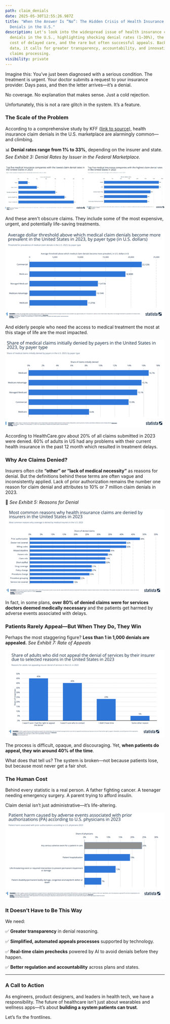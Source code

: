 ```yaml
---
path: claim_denials
date: 2025-05-30T12:55:26.987Z
title: "When the Answer Is “No”: The Hidden Crisis of Health Insurance Claim
  Denials in the U.S."
description: Let's look into the widespread issue of health insurance claim
  denials in the U.S., highlighting shocking denial rates (1–30%), the human
  cost of delayed care, and the rare but often successful appeals. Backed by KFF
  data, it calls for greater transparency, accountability, and innovation in
  claims processing.
visibility: private
---
```

Imagine this: You’ve just been diagnosed with a serious condition. The treatment is urgent. Your doctor submits a request to your insurance provider. Days pass, and then the letter arrives—it’s a denial.

No coverage. No explanation that makes sense. Just a cold rejection.

Unfortunately, this is not a rare glitch in the system. It’s a feature.

### The Scale of the Problem

According to a comprehensive study by KFF ([link to source](https://www.kff.org)), health insurance claim denials in the U.S. marketplace are alarmingly common—and climbing.

📊 **Denial rates range from 1% to 33%**, depending on the insurer and state.
*See Exhibit 3: Denial Rates by Issuer in the Federal Marketplace.*

![](../assets/claim-denials-lowest-to-highest.jpg)

And these aren't obscure claims. They include some of the most expensive, urgent, and potentially life-saving treatments.

![](../assets/cost-threshold.png)

And elderly people who need the access to medical treatment the most at this stage of life are the most impacted.

![](../assets/denials-by-payers.png)

According to HealthCare.gov about 20% of all claims submitted in 2023 were denied. 60% of adults in US had any problems with their current health insurance in the past 12 month which resulted in treatment delays. 

### Why Are Claims Denied?

Insurers often cite **“other” or “lack of medical necessity”** as reasons for denial. But the definitions behind these terms are often vague and inconsistently applied. Lack of prior authorization remains the number one reason for claim denial and attributes to 10% or 7 million claim denials in 2023.

👀 *See Exhibit 5: Reasons for Denial*

![](../assets/common-reasons-for-denials.png)

In fact, in some plans, **over 80% of denied claims were for services doctors deemed medically necessary** and  the patients get harmed by adverse events associated with delays.

### Patients Rarely Appeal—But When They Do, They Win

Perhaps the most staggering figure? **Less than 1 in 1,000 denials are appealed.**
*See Exhibit 7: Rate of Appeals*

![](../assets/no-appeal-reasons.png)

The process is difficult, opaque, and discouraging. Yet, **when patients do appeal, they win around 40% of the time**.

What does that tell us? The system is broken—not because patients lose, but because most never get a fair shot.

### The Human Cost

Behind every statistic is a real person. A father fighting cancer. A teenager needing emergency surgery. A parent trying to afford insulin.

Claim denial isn’t just administrative—it’s life-altering.

![](../assets/harm-caused-by-pa.png)

### It Doesn’t Have to Be This Way

We need:

✅ **Greater transparency** in denial reasoning.

✅ **Simplified, automated appeals processes** supported by technology.

✅ **Real-time claim prechecks** powered by AI to avoid denials before they happen.

✅ **Better regulation and accountability** across plans and states.

- - -

### A Call to Action

As engineers, product designers, and leaders in health tech, we have a responsibility. The future of healthcare isn’t just about wearables and wellness apps—it’s about **building a system patients can trust**.

Let’s fix the frontlines.
